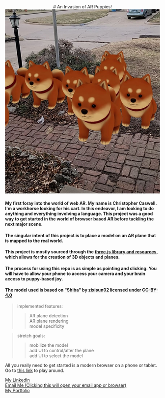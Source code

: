 <div align="center">
# An Invasion of AR Puppies!
<img src="./assets/imgs/pup.jpg" alt="shiba">
</div>
<div align="left">

#### My first foray into the world of web AR. My name is Christopher Caswell. I'm a workhorse looking for his cart. In this endeavor, I am looking to do anything and everything involving a language. This project was a good way to get started in the world of browser based AR before tackling the next major scene.

#### The singular intent of this project is to place a model on an AR plane that is mapped to the real world.

#### This project is mostly sourced through the [three.js library and resources](https://threejs.org/docs/index.html), which allows for the creation of 3D objects and planes.

#### The process for using this repo is as simple as pointing and clicking. You will have to allow your phone to access your camera and your brain access to puppy-based joy.

#### The model used is based on ["Shiba"](https://sketchfab.com/3d-models/shiba-faef9fe5ace445e7b2989d1c1ece361c) by [zixisun02](https://sketchfab.com/dogerlo) licensed under [CC-BY-4.0](http://creativecommons.org/licenses/by/4.0/)

> implemented features:
>> AR plane detection<br>
>> AR plane rendering<br>
>> model specificity<br>

> stretch goals:
>> mobilize the model<br>
>> add UI to control/alter the plane<br>
>> add UI to select the model<br>

All you really need to get started is a modern browser on a phone or tablet. Go to [this link](https://christopher-caswell.github.io/WebAR) to play around.

[My LinkedIn](https://www.linkedin.com/in/deccaswell)
<br>
[Email Me (Clicking this will open your email app or browser)](mailto:christopher.caswell@rocketmail.com)<br>
[My Portfolio](https://github.com/thisdoesntexistyet)
